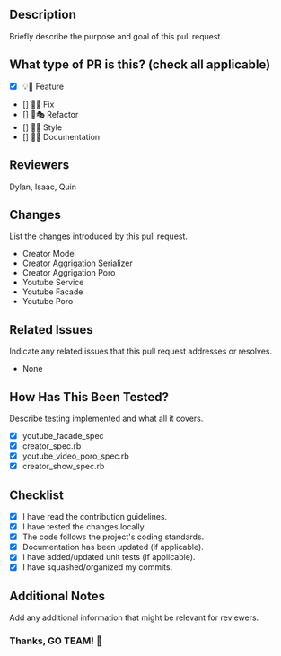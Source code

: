 ## Description
Briefly describe the purpose and goal of this pull request.

## What type of PR is this? (check all applicable)
- [x] 💡💫 Feature
- [] 🐞🐛 Fix
- [] 🪸🎭 Refactor
- [] 💅🎨 Style
- [] 📄💾 Documentation

## Reviewers
Dylan, Isaac, Quin

## Changes
List the changes introduced by this pull request.
- Creator Model
- Creator Aggrigation Serializer
- Creator Aggrigation Poro
- Youtube Service
- Youtube Facade
- Youtube Poro

## Related Issues
Indicate any related issues that this pull request addresses or resolves.
- None

## How Has This Been Tested?
Describe testing implemented and what all it covers.
- [x] youtube_facade_spec
- [x] creator_spec.rb
- [x] youtube_video_poro_spec.rb
- [x] creator_show_spec.rb

## Checklist
- [x] I have read the contribution guidelines.
- [x] I have tested the changes locally.
- [x] The code follows the project's coding standards.
- [x] Documentation has been updated (if applicable).
- [x] I have added/updated unit tests (if applicable).
- [x] I have squashed/organized my commits.

## Additional Notes
Add any additional information that might be relevant for reviewers.

### Thanks, GO TEAM! 👏